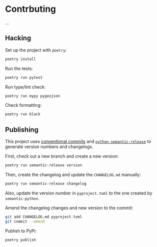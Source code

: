 # Contrbuting

...

## Hacking

Set up the project with `poetry`:

```sh
poetry install
```

Run the tests:

```sh
poetry run pytest
```

Run type/lint check:

```sh
poetry run mypy pygeojson
```

Check formatting:

```sh
poetry run black
```

## Publishing

This project uses
[conventional commits](https://www.conventionalcommits.org/en/v1.0.0/) and 
[`python-semantic-release`](https://github.com/relekang/python-semantic-release)
to generate version numbers and changelogs.

First, check out a new branch and create a new version:

```sh
poetry run semantic-release version
```

Then, create the changelog and update the `CHANGELOG.md` manually:

```sh
poetry run semantic-release changelog
```

Also, update the version number in `pyproject.toml` to the one
created by `semantic-python`.

Amend the changelog changes and new version to the commit:

```sh
git add CHANGELOG.md pyproject.toml
git commit --amend
```

Publish to PyPi:

```sh
poetry publish
```
